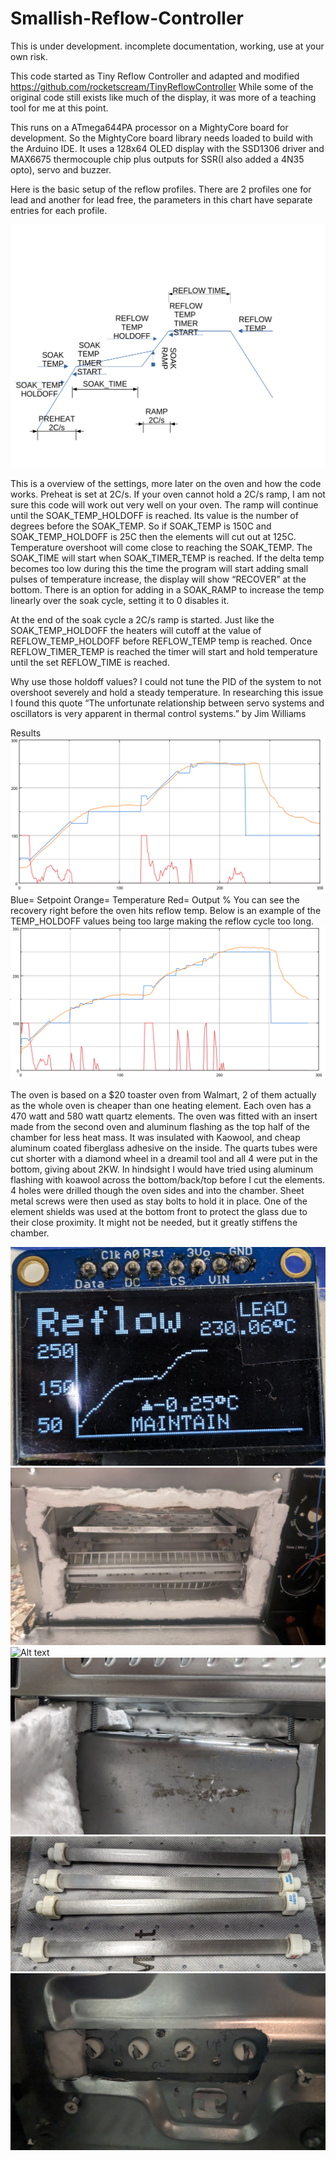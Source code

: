 # Smallish-Reflow-Controller

This is under development. incomplete documentation, working, use at your own risk.

This code started as Tiny Reflow Controller and adapted and modified https://github.com/rocketscream/TinyReflowController  While some of the original code still exists like much of the display, it was more of a teaching tool for me at this point.

This runs on a ATmega644PA processor on a MightyCore board for development. So the MightyCore board library needs loaded to build with the Arduino IDE. It uses a 128x64 OLED display with the SSD1306 driver and MAX6675 thermocouple chip plus outputs for SSR(I also added a 4N35 opto), servo and buzzer.

Here is the basic setup of the reflow profiles.  There are 2 profiles one for lead and another for lead free, the parameters in this chart have separate entries for each profile.

![Alt text](https://github.com/clytle374/Smallish-Reflow-Controller/blob/423ee643de7cbcbdcfa11f0c58c11b50bf000d47/images/reflowplot.png?raw=true "Parameters and useage")

This is a overview of the settings, more later on the oven and how the code works.  Preheat is set at 2C/s. If your oven cannot hold a 2C/s ramp, I am not sure this code will work out very well on your oven. The ramp will continue until the SOAK_TEMP_HOLDOFF is reached.  Its value is the number of degrees before the SOAK_TEMP. So if SOAK_TEMP is 150C and SOAK_TEMP_HOLDOFF is 25C then the elements will cut out at 125C. Temperature overshoot will come close to reaching the SOAK_TEMP. The SOAK_TIME will start when SOAK_TIMER_TEMP is reached. If the delta temp becomes too low during this the time the program will start adding small pulses of temperature increase, the display will show “RECOVER” at the bottom. There is an option for adding in a SOAK_RAMP to increase the temp linearly over the soak cycle, setting it to 0 disables it.

At the end of the soak cycle a 2C/s ramp is started.  Just like the SOAK_TEMP_HOLDOFF the heaters will cutoff at the value of REFLOW_TEMP_HOLDOFF before REFLOW_TEMP temp is reached. Once REFLOW_TIMER_TEMP is reached the timer will start and hold temperature until the set REFLOW_TIME is reached.


Why use those holdoff values?  I could not tune the PID of the system to not overshoot severely and hold a steady temperature. In researching this issue I found this quote “The unfortunate relationship between servo systems and oscillators is very apparent in thermal control systems.” by  Jim Williams

Results
![Alt text](https://github.com/clytle374/Smallish-Reflow-Controller/blob/e3206c26fff62b9263a2f295be6cd4586ccee949/images/goodWminorRecovery.png?raw=true "Good Run")
Blue= Setpoint       Orange= Temperature        Red= Output %
You can see the recovery right before the oven hits reflow temp. Below is an example of the TEMP_HOLDOFF values being too large making the reflow cycle too long.
![Alt text](https://github.com/clytle374/Smallish-Reflow-Controller/blob/e3206c26fff62b9263a2f295be6cd4586ccee949/images/recover.png?raw=true "Too much Recovery")

The oven is based on a $20 toaster oven from Walmart, 2 of them actually as the whole oven is cheaper than one heating element. Each oven has a 470 watt and 580 watt quartz elements.  The oven was fitted with an insert made from the second oven and aluminum flashing as the top half of the chamber for less heat mass. It was insulated with Kaowool, and cheap aluminum coated fiberglass adhesive on the inside. The quarts tubes were cut shorter with a diamond wheel in a dreamil tool and all 4 were put in the bottom, giving about 2KW.  In hindsight I would have tried using aluminum flashing with koawool across the bottom/back/top before I cut the elements. 4 holes were drilled though the oven sides and into the chamber.  Sheet metal screws were then used as stay bolts to hold it in place.  One of the element shields was used at the bottom front to protect the glass due to their close proximity.  It might not be needed, but it greatly stiffens the chamber.

![Alt text](https://github.com/clytle374/Smallish-Reflow-Controller/blob/3f3e0b47c759dd6e11878eca607b123d0159e093/images/PXL_20240429_055558839.jpg?raw=true "Display")
![Alt text](https://github.com/clytle374/Smallish-Reflow-Controller/blob/91d92f42080de914bb2c817a75af77370e52f0ce/images/PXL_20240418_001903719.jpg?raw=true "Chamber Installed")
![Alt text](https://github.com/clytle374/Smallish-Reflow-Controller/blob/3b54d600ae06a638f3762178752a18d4dce408ca/images/PXL_20240224_103518909.MP.jpg?raw=true "Making the chamber")
![Alt text](https://github.com/clytle374/Smallish-Reflow-Controller/blob/91d92f42080de914bb2c817a75af77370e52f0ce/images/PXL_20240416_003407255.jpg?raw=true "Staybolts")
![Alt text](https://github.com/clytle374/Smallish-Reflow-Controller/blob/40be4b0a984caed33c0f9d8965e814f7ed2b25fe/images/PXL_20240416_003355388.jpg?raw=true "Cut down elements")
![Alt text](https://github.com/clytle374/Smallish-Reflow-Controller/blob/26c49e90dd1e2c1f2d230064f0cf6a58ef4e6dbc/images/PXL_20240426_064943152.jpg?raw=true "elements holder")
